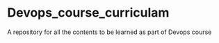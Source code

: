 # Devops_course_curriculam
A repository for all the contents to be learned as part of Devops course
